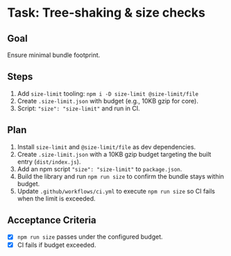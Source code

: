 # Task: Tree-shaking & size checks

## Goal
Ensure minimal bundle footprint.

## Steps
1. Add `size-limit` tooling: `npm i -D size-limit @size-limit/file`
2. Create `.size-limit.json` with budget (e.g., 10KB gzip for core).
3. Script: `"size": "size-limit"` and run in CI.

## Plan
1. Install `size-limit` and `@size-limit/file` as dev dependencies.
2. Create `.size-limit.json` with a 10KB gzip budget targeting the built entry (`dist/index.js`).
3. Add an npm script `"size": "size-limit"` to `package.json`.
4. Build the library and run `npm run size` to confirm the bundle stays within budget.
5. Update `.github/workflows/ci.yml` to execute `npm run size` so CI fails when the limit is exceeded.

## Acceptance Criteria
- [x] `npm run size` passes under the configured budget.
- [x] CI fails if budget exceeded.
